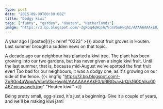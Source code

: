 ```yaml
---
type: post
date: "2015-09-09T00:00:00Z"
title: "Dodgy kiwi"
tags: ["funny", "garden", "Houten", "Netherlands"]
image: "https://3.bp.blogspot.com/-ZgRGq4qWqoA/VcmVSoHwqhI/AAAAAAAAkE0/bRlBGvavJrQ/s1600/dsc00467.picasaweb.jpg"
---
```


A year ago I [posted]({{< relref "0223" >}}) about fruit groves in Houten. Last summer brought a sudden news on that topic.

A decade ago our neighbour has planted a kiwi tree. The plant has been growing into our two gardens, but has never given a single kiwi fruit. Until the last summer, that is, because mid-August we've spotted the first fruit ever! Too bad for our neighbours, it was a dodgy one, as it's growing on our side of the fence.
{{< imgfig "https://3.bp.blogspot.com/-ZgRGq4qWqoA/VcmVSoHwqhI/AAAAAAAAkE0/bRlBGvavJrQ/s1600/dsc00467.picasaweb.jpg" "Houten kiwi." >}}

<!--more-->

Being pretty small, egg-sized, it's just a beginning. Give it a couple of years, and we'll be making kiwi jam!
